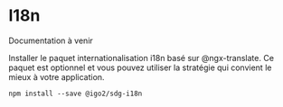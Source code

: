 # I18n

Documentation à venir

Installer le paquet internationalisation i18n basé sur @ngx-translate. Ce paquet est optionnel et vous pouvez utiliser la stratégie qui convient le mieux à votre application.

```
npm install --save @igo2/sdg-i18n
```
